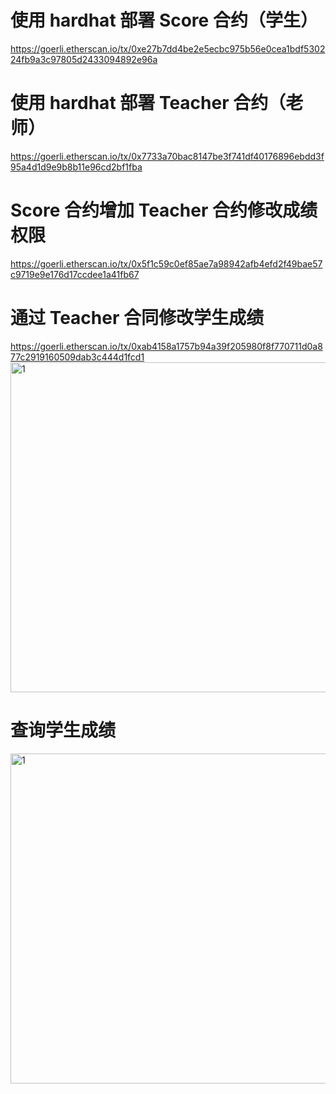 # 使用 hardhat 部署 Score 合约（学生）

https://goerli.etherscan.io/tx/0xe27b7dd4be2e5ecbc975b56e0cea1bdf530224fb9a3c97805d2433094892e96a

# 使用 hardhat 部署 Teacher 合约（老师）

https://goerli.etherscan.io/tx/0x7733a70bac8147be3f741df40176896ebdd3f95a4d1d9e9b8b11e96cd2bf1fba

# Score 合约增加 Teacher 合约修改成绩权限

https://goerli.etherscan.io/tx/0x5f1c59c0ef85ae7a98942afb4efd2f49bae57c9719e9e176d17ccdee1a41fb67

# 通过 Teacher 合同修改学生成绩

https://goerli.etherscan.io/tx/0xab4158a1757b94a39f205980f8f770711d0a877c2919160509dab3c444d1fcd1
<img width="528" alt="1" src="https://github.com/qq335103060/learnblockchain/blob/main/W2/W2-2/w2_2_hardhat/images/teacherSetStudentScore.png">

# 查询学生成绩

<img width="528" alt="1" src="https://github.com/qq335103060/learnblockchain/blob/main/W2/W2-2/w2_2_hardhat/images/getStudent.png">
